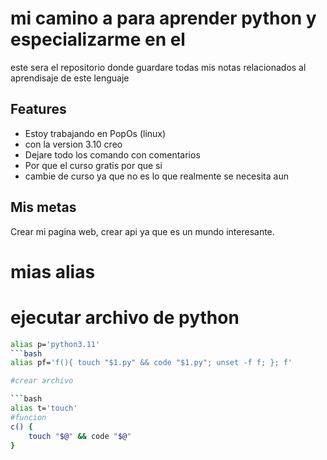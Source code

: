 
# mi camino a para aprender python y especializarme en el 
este sera el repositorio donde guardare todas mis notas relacionados al aprendisaje de este lenguaje


## Features  

- Estoy trabajando en PopOs (linux)
- con la version 3.10 creo
- Dejare todo los comando con comentarios 
- Por que el curso gratis por que si
- cambie  de curso ya que no es lo que realmente se necesita aun

## Mis metas

Crear mi pagina web, crear api ya que es un mundo interesante. 


# mias alias

# ejecutar archivo de python
```bash 
alias p='python3.11'
```bash 
alias pf='f(){ touch "$1.py" && code "$1.py"; unset -f f; }; f'

#crear archivo

```bash 
alias t='touch'
#funcion 
c() {
    touch "$@" && code "$@"
}
 